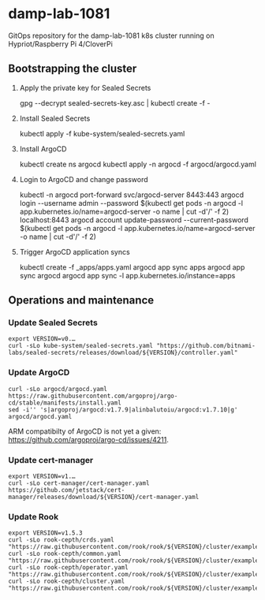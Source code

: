 # damp-lab-1081
GitOps repository for the damp-lab-1081 k8s cluster running on Hypriot/Raspberry Pi 4/CloverPi

## Bootstrapping the cluster

1. Apply the private key for Sealed Secrets

   gpg --decrypt sealed-secrets-key.asc | kubectl create -f -

2. Install Sealed Secrets

    kubectl apply -f kube-system/sealed-secrets.yaml

3. Install ArgoCD

    kubectl create ns argocd
    kubectl apply -n argocd -f argocd/argocd.yaml

4. Login to ArgoCD and change password

    kubectl -n argocd port-forward svc/argocd-server 8443:443
    argocd login --username admin --password $(kubectl get pods -n argocd -l app.kubernetes.io/name=argocd-server -o name | cut -d'/' -f 2) localhost:8443
    argocd account update-password --current-password $(kubectl get pods -n argocd -l app.kubernetes.io/name=argocd-server -o name | cut -d'/' -f 2)

5. Trigger ArgoCD application syncs

    kubectl create -f _apps/apps.yaml
    argocd app sync apps
    argocd app sync argocd
    argocd app sync -l app.kubernetes.io/instance=apps

## Operations and maintenance

### Update Sealed Secrets

    export VERSION=v0.…
    curl -sLo kube-system/sealed-secrets.yaml "https://github.com/bitnami-labs/sealed-secrets/releases/download/${VERSION}/controller.yaml"

### Update ArgoCD

    curl -sLo argocd/argocd.yaml https://raw.githubusercontent.com/argoproj/argo-cd/stable/manifests/install.yaml
    sed -i'' 's|argoproj/argocd:v1.7.9|alinbalutoiu/argocd:v1.7.10|g' argocd/argocd.yaml

ARM compatibilty of ArgoCD is not yet a given: https://github.com/argoproj/argo-cd/issues/4211.

### Update cert-manager

    export VERSION=v1.…
    curl -sLo cert-manager/cert-manager.yaml https://github.com/jetstack/cert-manager/releases/download/${VERSION}/cert-manager.yaml

### Update Rook

    export VERSION=v1.5.3
    curl -sLo rook-cepth/crds.yaml "https://raw.githubusercontent.com/rook/rook/${VERSION}/cluster/examples/kubernetes/ceph/crds.yaml"
    curl -sLo rook-cepth/common.yaml "https://raw.githubusercontent.com/rook/rook/${VERSION}/cluster/examples/kubernetes/ceph/common.yaml"
    curl -sLo rook-cepth/operator.yaml "https://raw.githubusercontent.com/rook/rook/${VERSION}/cluster/examples/kubernetes/ceph/operator.yaml"
    curl -sLo rook-cepth/cluster.yaml "https://raw.githubusercontent.com/rook/rook/${VERSION}/cluster/examples/kubernetes/ceph/cluster.yaml"
